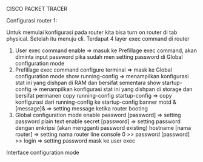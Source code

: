 CISCO PACKET TRACER

Configurasi router 1:

Untuk memulai konfigurasi pada router kita bisa turn on router di tab physical. Setelah itu menuju cli.
Terdapat 4 layer exec command di router

1. User exec command
   enable => masuk ke Prefillage exec command, akan diminta input password pika sudah men setting password di Global configuration mode
2. Prefillage exec command
   configure terminal => mask ke Global configuration mode
   show running-config => menampilkan konfigurasi stat ini yang dishpan di RAM dan bersifat sementara
   show startup-config => menampilkan konfigurasi stat ini yang dishpan di storage dan bersifat permanen
   copy running-config startup-config => copy konfigurasi dari running-config ke startup-config
   banner motd &[message]& => setting message ketika router booting
3. Global configuration mode
   enable password [password] => setting password plain text
   enable secret [password] => setting password dengan enkripsi (akan mengganti password existing)
   hostname [nama router] => setting nama router
   line console 0 >> password [password] >> login => setting password mask ke user exec

Interface configuration mode
